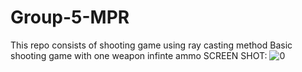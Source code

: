 # Group-5-MPR
This repo consists of shooting game using ray casting method
Basic shooting game with one weapon infinte ammo
SCREEN SHOT:
![0](https://user-images.githubusercontent.com/107796393/225260757-b91423b2-afad-4734-926c-ea35d85f1bc4.gif)

